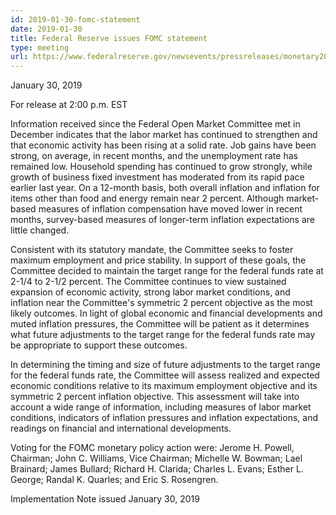 ```yaml
---
id: 2019-01-30-fomc-statement
date: 2019-01-30
title: Federal Reserve issues FOMC statement
type: meeting
url: https://www.federalreserve.gov/newsevents/pressreleases/monetary20190130a.htm
---
```


January 30, 2019

For release at 2:00 p.m. EST

Information received since the Federal Open Market Committee met in December indicates that the labor market has continued to strengthen and that economic activity has been rising at a solid rate. Job gains have been strong, on average, in recent months, and the unemployment rate has remained low. Household spending has continued to grow strongly, while growth of business fixed investment has moderated from its rapid pace earlier last year. On a 12-month basis, both overall inflation and inflation for items other than food and energy remain near 2 percent. Although market-based measures of inflation compensation have moved lower in recent months, survey-based measures of longer-term inflation expectations are little changed.

Consistent with its statutory mandate, the Committee seeks to foster maximum employment and price stability. In support of these goals, the Committee decided to maintain the target range for the federal funds rate at 2-1/4 to 2-1/2 percent. The Committee continues to view sustained expansion of economic activity, strong labor market conditions, and inflation near the Committee's symmetric 2 percent objective as the most likely outcomes. In light of global economic and financial developments and muted inflation pressures, the Committee will be patient as it determines what future adjustments to the target range for the federal funds rate may be appropriate to support these outcomes.

In determining the timing and size of future adjustments to the target range for the federal funds rate, the Committee will assess realized and expected economic conditions relative to its maximum employment objective and its symmetric 2 percent inflation objective. This assessment will take into account a wide range of information, including measures of labor market conditions, indicators of inflation pressures and inflation expectations, and readings on financial and international developments.

Voting for the FOMC monetary policy action were: Jerome H. Powell, Chairman; John C. Williams, Vice Chairman; Michelle W. Bowman; Lael Brainard; James Bullard; Richard H. Clarida; Charles L. Evans; Esther L. George; Randal K. Quarles; and Eric S. Rosengren.

Implementation Note issued January 30, 2019